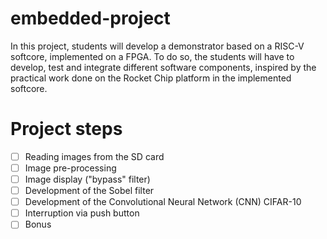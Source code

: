 # embedded-project

In this project, students will develop a demonstrator based on a RISC-V softcore, implemented on a FPGA. To do so, the students will have to develop, test and integrate different software components, inspired by the practical work done on the Rocket Chip platform in the implemented softcore.

# Project steps

- [ ] Reading images from the SD card
- [ ] Image pre-processing
- [ ] Image display ("bypass" filter)
- [ ] Development of the Sobel filter
- [ ] Development of the Convolutional Neural Network (CNN) CIFAR-10
- [ ] Interruption via push button
- [ ] Bonus
